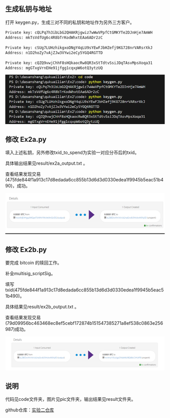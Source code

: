## 生成私钥与地址

打开 keygen.py，生成三对不同的私钥和地址作为另外三方客户。

```
Private key: cQLPq7h3ibLbG2QHAKRjgwiz7wWwVPpfCtGMKYTe2DJnHje7AmWH
Address: mkTsVdfUg6c4R8bTrKodWhxtEAa6ADr2zC

Private key: cSUg7LUHzhikgxoDNgY4qLU9sYEwFJbHZefj9KG728nrVARsrXkJ
Address: n1D2hoZy7vAjZJw3VYwi2eCy5YGQ4RGTTD

Private key: cQZQ9vwjChhF8sHQkaocRw8QR3xStTdtvSsiJDqTAsvMpsXoqa31
Address: mgGTxgVrnEHe91jfgg1cqxpW6otQ3ytzUQ
```

![](./pic/1.png)

## 修改 Ex2a.py

填入上述私钥，另外修改txid_to_spend为实验一对应分币后的txid。

具体输出结果见result/ex2a_output.txt 。

查看结果发现交易(475fde844f1a913c17d8edada6cc855b13d6d3d0330edea1f9945b5eac51b490)，成功。

![](./pic/2.png)

## 修改 Ex2b.py

要完成 bitcoin 的赎回工作。

补全multisig_scriptSig。

填写txid(475fde844f1a913c17d8edada6cc855b13d6d3d0330edea1f9945b5eac51b490)。

具体结果见result/ex2b_output.txt 。

查看结果发现交易(79d09956bc463468ec8ef5cebf172874b151547385271a8ef538c0863e256987)成功。

![](./pic/3.png)

## 说明

代码见code文件夹，图片见pic文件夹，输出结果见result文件夹。

github仓库：[实验二仓库](https://github.com/AAAJohnAAA/Blockchain2025/tree/main/Ex2)